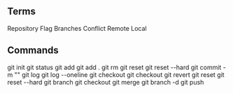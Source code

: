 ## Terms

Repository
Flag
Branches
Conflict
Remote
Local

## Commands

git init
git status
git add <filename>
git add .
git rm <filename>
git reset
git reset --hard
git commit -m "<message>"
git log
git log --oneline
git checkout <commit id>
git checkout <branch name>
git revert <commit id>
git reset <commit id>
git reset --hard <commit id>
git branch
git checkout <branch name>
git merge <branch name>
git branch -d <branch name>
git push <repo url> <branch name>
